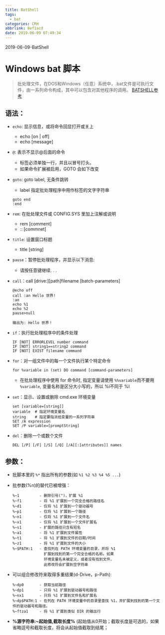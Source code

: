 ```yaml
---
title: BatShell
tags:
  - bat
categories: CRH
abbrlink: 8ef1acd
date: 2019-06-09 07:49:34
---
```

2019-06-09-BatShell
<!-- more -->

# Windows bat 脚本
> 批处理文件，在DOS和Windows（任意）系统中，.bat文件是可执行文件，由一系列命令构成，其中可以包含对其他程序的调用。
> [BATSHELL参考](https://www.jb51.net/article/151923.htm)

## 语法：
- `echo`: 显示信息，或将命令回显打开或关上
  + echo [on | off]
  + echo [message]
  
- `@`: 表示不显示@后面的命令
  + 标签必须单独一行，并且以冒号打头。
  + 如果命令扩展被启用，GOTO 会如下改变
  
- `goto`: goto label, 无条件跳转
  + label   指定批处理程序中用作标签的文字字符串
  ```BAT
  goto end
  :end
  ```
    
- `rem`: 在批处理文件或 CONFIG.SYS 里加上注解或说明
  + rem [comment]
  + :: [commnet]
  
- `title`: 设置窗口标题
  + title [string]
  
- `pause`：暂停批处理程序，并显示以下消息:
  + 请按任意键继续. . .

- `call`：call [drive:][path]filename [batch-parameters]
  ```BAT 
  @echo off
  call :an Hello 世界!
  :an
  echo %1
  echo %2
  pause>null

  输出为: Hello 世界！
  ```

- `if`：执行批处理程序中的条件处理
  ```BAT
  IF [NOT] ERRORLEVEL number command  
  IF [NOT] string1==string2 command 
  IF [NOT] EXIST filename command 
  ```

- `for`：对一组文件中的每一个文件执行某个特定命令
  ```BAT
  for %variable in (set) DO command [command-parameters]
  ```
  
  * 在批处理程序中使用 for 命令时, 指定变量请使用 `%%variable`而不要用 `%variable`, 变量名称是区分大小写的，所以 %i不同于 %I
  
  
- `set`：显示、设置或删除 cmd.exe 环境变量
   ```BAT
   set [variable=[string]]  
   variable  # 指定环境变量名 
   string    # 指定要指派给变量的一系列字符串  
   SET /A expression 
   SET /P variable=[promptString]
   ```

- `del`：删除一个或数个文件
	```BAT
  DEL [/P] [/F] [/S] [/Q] [/A[[:]attributes]] names
  ```

## 参数：
+ 批脚本里的 `%*` 指出所有的参数(如 `%1 %2 %3 %4 %5 ...`)
+ 批参数(%n)的替代已被增强：
  ```BAT
  %~1         - 删除引号(")，扩展 %1
  %~f1        - 将 %1 扩展到一个完全合格的路径名
  %~d1        - 仅将 %1 扩展到一个驱动器号
  %~p1        - 仅将 %1 扩展到一个路径
  %~n1        - 仅将 %1 扩展到一个文件名
  %~x1        - 仅将 %1 扩展到一个文件扩展名
  %~s1        - 扩展的路径只含有短名
  %~a1        - 将 %1 扩展到文件属性
  %~t1        - 将 %1 扩展到文件的日期/时间
  %~z1        - 将 %1 扩展到文件的大小
  %~$PATH:1   - 查找列在 PATH 环境变量的目录，并将 %1
                扩展到找到的第一个完全合格的名称。如果
                环境变量名未被定义，或者没有找到文件，
                此修改符会扩展到空字符串
  ```

+ 可以组合修改符来取得多重结果(d-Drive，p-Path):
  ```BAT
  %~dp0       - 获取当前路径
  %~dp1       - 只将 %1 扩展到驱动器号和路径
  %~nx1       - 只将 %1 扩展到文件名和扩展名
  %~dp$PATH:1 - 在列在 PATH 环境变量中的目录里查找 %1，并扩展到找到的第一个文件的驱动器号和路径。
  %~ftza1     - 将 %1 扩展到类似 DIR 的输出行
  ```

+ **%源字符串:~起始值,截取长度%** (起始值从0开始；截取长度是可选的，如果省略逗号和截取长度，将会从起始值截取到结尾；
